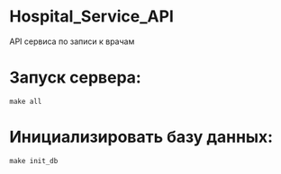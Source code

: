 # Hospital_Service_API
API сервиса по записи к врачам

# Запуск сервера:
    make all
# Инициализировать базу данных:
    make init_db
